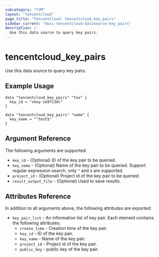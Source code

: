 ```yaml
---
subcategory: "CVM"
layout: "tencentcloud"
page_title: "TencentCloud: tencentcloud_key_pairs"
sidebar_current: "docs-tencentcloud-datasource-key_pairs"
description: |-
  Use this data source to query key pairs.
---
```


# tencentcloud_key_pairs

Use this data source to query key pairs.

## Example Usage

```hcl
data "tencentcloud_key_pairs" "foo" {
  key_id = "skey-ie97i3ml"
}

data "tencentcloud_key_pairs" "name" {
  key_name = "^test$"
}
```

## Argument Reference

The following arguments are supported:

* `key_id` - (Optional) ID of the key pair to be queried.
* `key_name` - (Optional) Name of the key pair to be queried. Support regular expression search, only `^` and `$` are supported.
* `project_id` - (Optional) Project id of the key pair to be queried.
* `result_output_file` - (Optional) Used to save results.

## Attributes Reference

In addition to all arguments above, the following attributes are exported:

* `key_pair_list` - An information list of key pair. Each element contains the following attributes:
  * `create_time` - Creation time of the key pair.
  * `key_id` - ID of the key pair.
  * `key_name` - Name of the key pair.
  * `project_id` - Project id of the key pair.
  * `public_key` - public key of the key pair.


